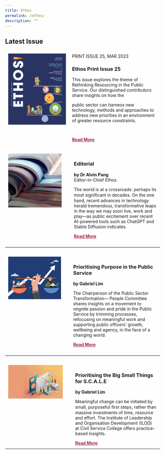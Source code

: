 ```yaml
---
title: Ethos
permalink: /ethos/
description: ""
---
```

<style>
#text1,#text2,#text3
{
margin-left:20px;	
}
	
#prioritise
{
	margin-top:20px;
	border-bottom: 0.5px solid black;
}

#img1 img
{
	width:370px;
}	

	
#editorial
{
	border-bottom: 0.5px solid black;
}
	

.button2 a
{
	color: #9f2943;
	font-weight: bold;
}	
	
.grid-container
	{
  display: grid;
  grid-template-columns: auto auto auto;
}

.grid-item {
  background-color: rgba(255, 255, 255, 0.8);
  padding:10px;
}		

	
</style>

<h2>Latest Issue</h2>

<div class="grid-container">
<div id="img" class="grid-item">
<img src="/images/Ethos_Images/Ethos_Issue_25/ETHOS_APR2023_Cover.jpg">
</div>

<div id="text" class="grid-item">
PRINT ISSUE 25, MAR 2023
<h3>Ethos Print Issue 25</h3>	
<p>This issue explores the theme of Rethinking Resourcing in the Public Service. Our distinguished contributors share insights on how the

public sector can harness new technology, methods and approaches to address new priorities in an environment of greater resource constraints.</p>
<br>
<div class="button2"><a href="#">Read More</a>
</div>	
</div>

</div>

<br>

<div id="editorial" class="grid-container">
	
<div id="img1" class="grid-item">
<img src="/images/Ethos_Images/Ethos_Issue_23/Editorial_02.jpg">
</div>
<div id="text1" class="grid-item">
<h3>Editorial </h3>
<b>by Dr Alvin Pang</b>
<figcaption>
Editor-in-Chief Ethos
</figcaption>
	
<p>	
The world is at a crossroads: perhaps its most signiﬁcant in decades. On the one hand, recent advances in technology herald tremendous, transformative leaps in the way we may soon live, work and play—as public excitement over recent AI-powered tools such as ChatGPT and Stable Diffusion indicates.
</p>

<div class="button2"><a href="#">Read More</a></div><br>	
</div>
	
</div>

<div id="prioritise" class="grid-container">
	
<div id="img2" class="grid-item">
<img src="/images/Ethos_Images/Ethos_Issue_25/ETHOS_APR2023_GabrielLim.jpg">
</div>
	
<div id="text2" class="grid-item">
<h3> Prioritising Purpose  
in the Public Service</h3>
<b>by Gabriel Lim</b>
<p>	
The Chairperson of  the Public Sector Transformation—  People Committee shares insights on a movement to reignite passion and pride in the Public Service by trimming processes, refocusing on meaningful work and supporting public officers’ growth, wellbeing and agency, in the face of a changing world.
</p>

<div class="button2"><a href="#">Read More</a></div><br>
	
</div>
</div>



<div id="prioritise" class="grid-container">
	
<div id="img3" class="grid-item">
<img src="/images/Ethos_Images/Ethos_Issue_25/ETHOS_APR2023_EileenWong_1.jpg">
</div>
	
<div id="text3" class="grid-item">
<h3>   Prioritising the Big Small Things for S.C.A.L.E</h3>
<b>by Gabriel Lim</b>
<p>	
Meaningful change can be initiated by small, purposeful ﬁrst steps, rather than massive investments of time, resource and effort.  The Institute of Leadership and Organisation Development (ILOD) at Civil Service College offers practice-based insights. 
</p>

<div class="button2"><a href="#">Read More</a>
</div>
	
</div>
</div>